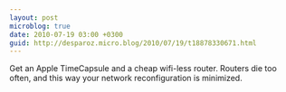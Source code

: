 ```yaml
---
layout: post
microblog: true
date: 2010-07-19 03:00 +0300
guid: http://desparoz.micro.blog/2010/07/19/t18878330671.html
---
```

Get an Apple TimeCapsule and a cheap wifi-less router. Routers die too often, and this way your network reconfiguration is minimized.
